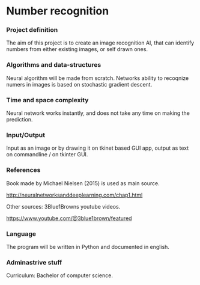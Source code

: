 # Number recognition

### Project definition
The aim of this project is to create an image recognition AI, that can identify numbers from either existing images, or self drawn ones.

### Algorithms and data-structures
Neural algorithm will be made from scratch. Networks ability to recoqnize numers in images is based on stochastic gradient descent.

### Time and space complexity
Neural network works instantly, and does not take any time on making the prediction.

### Input/Output
Input as an image or by drawing it on tkinet based GUI app, output as text on commandline / on tkinter GUI.

### References
Book made by Michael Nielsen (2015) is used as main source.

http://neuralnetworksanddeeplearning.com/chap1.html

Other sources:
3Blue1Browns youtube videos.

https://www.youtube.com/@3blue1brown/featured

### Language
The program will be written in Python and documented in english.

### Adminastrive stuff
Curriculum: Bachelor of computer science.
